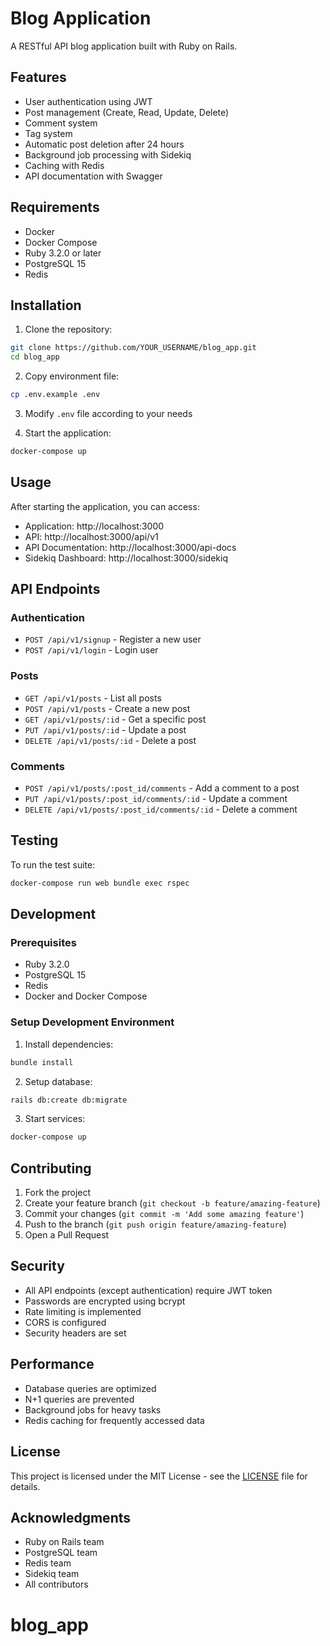 # Blog Application

A RESTful API blog application built with Ruby on Rails.

## Features

- User authentication using JWT
- Post management (Create, Read, Update, Delete)
- Comment system
- Tag system
- Automatic post deletion after 24 hours
- Background job processing with Sidekiq
- Caching with Redis
- API documentation with Swagger

## Requirements

- Docker
- Docker Compose
- Ruby 3.2.0 or later
- PostgreSQL 15
- Redis

## Installation

1. Clone the repository:

```bash
git clone https://github.com/YOUR_USERNAME/blog_app.git
cd blog_app
```

2. Copy environment file:

```bash
cp .env.example .env
```

3. Modify `.env` file according to your needs

4. Start the application:

```bash
docker-compose up
```

## Usage

After starting the application, you can access:

- Application: http://localhost:3000
- API: http://localhost:3000/api/v1
- API Documentation: http://localhost:3000/api-docs
- Sidekiq Dashboard: http://localhost:3000/sidekiq

## API Endpoints

### Authentication

- `POST /api/v1/signup` - Register a new user
- `POST /api/v1/login` - Login user

### Posts

- `GET /api/v1/posts` - List all posts
- `POST /api/v1/posts` - Create a new post
- `GET /api/v1/posts/:id` - Get a specific post
- `PUT /api/v1/posts/:id` - Update a post
- `DELETE /api/v1/posts/:id` - Delete a post

### Comments

- `POST /api/v1/posts/:post_id/comments` - Add a comment to a post
- `PUT /api/v1/posts/:post_id/comments/:id` - Update a comment
- `DELETE /api/v1/posts/:post_id/comments/:id` - Delete a comment

## Testing

To run the test suite:

```bash
docker-compose run web bundle exec rspec
```

## Development

### Prerequisites

- Ruby 3.2.0
- PostgreSQL 15
- Redis
- Docker and Docker Compose

### Setup Development Environment

1. Install dependencies:

```bash
bundle install
```

2. Setup database:

```bash
rails db:create db:migrate
```

3. Start services:

```bash
docker-compose up
```

## Contributing

1. Fork the project
2. Create your feature branch (`git checkout -b feature/amazing-feature`)
3. Commit your changes (`git commit -m 'Add some amazing feature'`)
4. Push to the branch (`git push origin feature/amazing-feature`)
5. Open a Pull Request

## Security

- All API endpoints (except authentication) require JWT token
- Passwords are encrypted using bcrypt
- Rate limiting is implemented
- CORS is configured
- Security headers are set

## Performance

- Database queries are optimized
- N+1 queries are prevented
- Background jobs for heavy tasks
- Redis caching for frequently accessed data

## License

This project is licensed under the MIT License - see the [LICENSE](LICENSE) file for details.

## Acknowledgments

- Ruby on Rails team
- PostgreSQL team
- Redis team
- Sidekiq team
- All contributors
# blog_app
